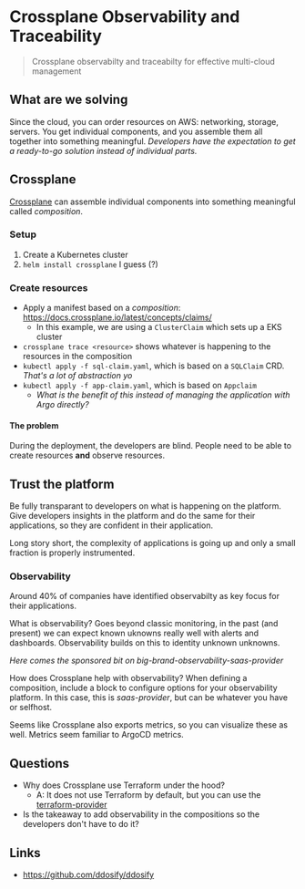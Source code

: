 # Crossplane Observability and Traceability

> Crossplane observabilty and traceabilty for effective multi-cloud management

## What are we solving

Since the cloud, you can order resources on AWS: networking, storage, servers. You get individual components, and you assemble them
all together into something meaningful. _Developers have the expectation to get a ready-to-go solution instead of individual parts._

## Crossplane

[Crossplane](https://www.crossplane.io/) can assemble individual components into something meaningful called _composition_.

###  Setup

1. Create a Kubernetes cluster
2. `helm install crossplane` I guess (?)

### Create resources

- Apply a manifest based on a _composition_: <https://docs.crossplane.io/latest/concepts/claims/>
  - In this example, we are using a `ClusterClaim` which sets up a EKS cluster
- `crossplane trace <resource>` shows whatever is happening to the resources in the composition
- `kubectl apply -f sql-claim.yaml`, which is based on a `SQLClaim` CRD. _That's a lot of abstraction yo_
- `kubectl apply -f app-claim.yaml`, which is based on `Appclaim`
  - _What is the benefit of this instead of managing the application with Argo directly?_

#### The problem

During the deployment, the developers are blind. People need to be able to create resources **and** observe resources.

## Trust the platform

Be fully transparant to developers on what is happening on the platform. Give developers insights in the platform and do the same
for their applications, so they are confident in their application.

Long story short, the complexity of applications is going up and only a small fraction is properly instrumented.

### Observability

Around 40% of companies have identified observabilty as key focus for their applications.

What is observability? Goes beyond classic monitoring, in the past (and present) we can expect known uknowns really well with alerts and dashboards.
Observability builds on this to identity unknown unknowns.

_Here comes the sponsored bit on big-brand-observability-saas-provider_

How does Crossplane help with observability? When defining a composition, include a block to configure options for your observability platform.
In this case, this is _saas-provider_, but can be whatever you have or selfhost.

Seems like Crossplane also exports metrics, so you can visualize these as well. Metrics seem familiar to ArgoCD metrics.

## Questions

- Why does Crossplane use Terraform under the hood?
  - A: It does not use Terraform by default, but you can use the [terraform-provider](https://github.com/upbound/provider-terraform)
- Is the takeaway to add observability in the compositions so the developers don't have to do it?

## Links 

- <https://github.com/ddosify/ddosify>
